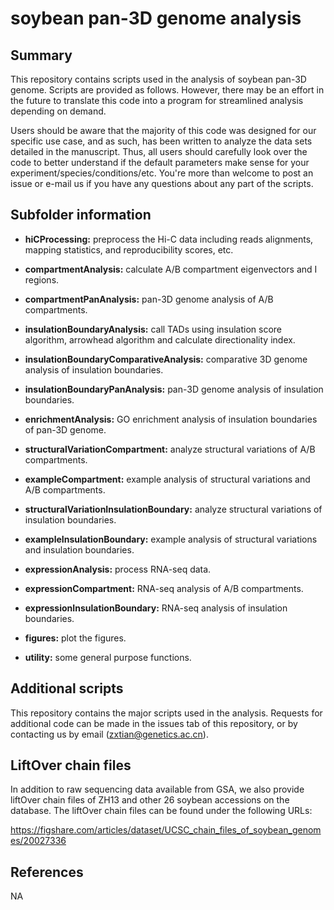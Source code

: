 # soybean pan-3D genome analysis

## Summary

This repository contains scripts used in the analysis of soybean pan-3D genome. Scripts are provided as follows. However, there may be an effort in the future to translate this code into a program for streamlined analysis depending on demand.

Users should be aware that the majority of this code was designed for our specific use case, and as such, has been written to analyze the data sets detailed in the manuscript. Thus, all users should carefully look over the code to better understand if the default parameters make sense for your experiment/species/conditions/etc. You're more than welcome to post an issue or e-mail us if you have any questions about any part of the scripts.

## Subfolder information

* **hiCProcessing:** preprocess the Hi-C data including reads alignments, mapping statistics, and reproducibility scores, etc.

* **compartmentAnalysis:** calculate A/B compartment eigenvectors and I regions.

* **compartmentPanAnalysis:** pan-3D genome analysis of A/B compartments.

* **insulationBoundaryAnalysis:** call TADs using insulation score algorithm, arrowhead algorithm and calculate directionality index.

* **insulationBoundaryComparativeAnalysis:** comparative 3D genome analysis of insulation boundaries.

* **insulationBoundaryPanAnalysis:** pan-3D genome analysis of insulation boundaries.

* **enrichmentAnalysis:** GO enrichment analysis of insulation boundaries of pan-3D genome.

* **structuralVariationCompartment:** analyze structural variations of A/B compartments.

* **exampleCompartment:** example analysis of structural variations and A/B compartments.

* **structuralVariationInsulationBoundary:** analyze structural variations of insulation boundaries.

* **exampleInsulationBoundary:** example analysis of structural variations and insulation boundaries.

* **expressionAnalysis:** process RNA-seq data.

* **expressionCompartment:** RNA-seq analysis of A/B compartments.

* **expressionInsulationBoundary:** RNA-seq analysis of insulation boundaries.

* **figures:** plot the figures.

* **utility:** some general purpose functions.

## Additional scripts

This repository contains the major scripts used in the analysis. Requests for additional code can be made in the issues tab of this repository, or by contacting us by email (zxtian@genetics.ac.cn).

## LiftOver chain files

In addition to raw sequencing data available from GSA, we also provide liftOver chain files of ZH13 and other 26 soybean accessions on the database. The liftOver chain files can be found under the following URLs:

https://figshare.com/articles/dataset/UCSC_chain_files_of_soybean_genomes/20027336

## References

NA
